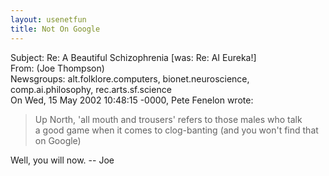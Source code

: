 ```yaml
---   
layout: usenetfun   
title: Not On Google   
---   
```

   
   
 Subject: Re: A Beautiful Schizophrenia [was: Re: AI Eureka!]   
From: (Joe Thompson)   
Newsgroups: alt.folklore.computers, bionet.neuroscience, comp.ai.philosophy, rec.arts.sf.science   
On Wed, 15 May 2002 10:48:15 -0000, Pete Fenelon wrote:   
> Up North, 'all mouth and trousers' refers to those males who talk   
> a good game when it comes to clog-banting (and you won't find that   
> on Google)   
   
Well, you will now. -- Joe   
   
   
   
